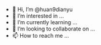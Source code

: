 - 👋 Hi, I’m @huan9dianyu
- 👀 I’m interested in ...
- 🌱 I’m currently learning ...
- 💞️ I’m looking to collaborate on ...
- 📫 How to reach me ...

<!---
huan9dianyu/huan9dianyu is a ✨ special ✨ repository because its `README.md` (this file) appears on your GitHub profile.
You can click the Preview link to take a look at your changes.
--->
